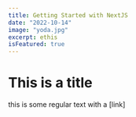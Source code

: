 ```yaml
---
title: Getting Started with NextJS
date: "2022-10-14"
image: "yoda.jpg"
excerpt: ethis
isFeatured: true
---
```


# This is a title

this is some regular text with a [link]
